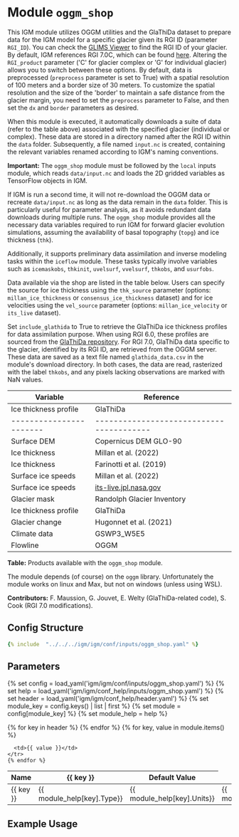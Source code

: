 # Module `oggm_shop`

This IGM module utilizes OGGM utilities and the GlaThiDa dataset to prepare data for the IGM model for a specific glacier given its RGI ID (parameter `RGI_ID`). You can check the [GLIMS Viewer](https://www.glims.org/maps/glims) to find the RGI ID of your glacier. By default, IGM references RGI 7.0C, which can be found [here](https://nsidc.org/data/nsidc-0770/versions/7). Altering the `RGI_product` parameter ('C' for glacier complex or 'G' for individual glacier) allows you to switch between these options. By default, data is preprocessed (`preprocess` parameter is set to True) with a spatial resolution of 100 meters and a border size of 30 meters. To customize the spatial resolution and the size of the 'border' to maintain a safe distance from the glacier margin, you need to set the `preprocess` parameter to False, and then set the `dx` and `border` parameters as desired. 

When this module is executed, it automatically downloads a suite of data (refer to the table above) associated with the specified glacier (individual or complex). These data are stored in a directory named after the RGI ID within the `data` folder. Subsequently, a file named `input.nc` is created, containing the relevant variables renamed according to IGM's naming conventions.

**Important:** The `oggm_shop` module must be followed by the `local` inputs module, which reads `data/input.nc` and loads the 2D gridded variables as TensorFlow objects in IGM.

If IGM is run a second time, it will not re-download the OGGM data or recreate `data/input.nc` as long as the data remain in the `data` folder. This is particularly useful for parameter analysis, as it avoids redundant data downloads during multiple runs. The `oggm_shop` module provides all the necessary data variables required to run IGM for forward glacier evolution simulations, assuming the availability of basal topography (`topg`) and ice thickness (`thk`). 

Additionally, it supports preliminary data assimilation and inverse modeling tasks within the `iceflow` module. These tasks typically involve variables such as `icemaskobs`, `thkinit`, `uvelsurf`, `vvelsurf`, `thkobs`, and `usurfobs`.

Data available via the shop are listed in the table below. Users can specify the source for ice thickness using the `thk_source` parameter (options: `millan_ice_thickness` or `consensus_ice_thickness` dataset) and for ice velocities using the `vel_source` parameter (options: `millan_ice_velocity` or `its_live` dataset).

Set `include_glathida` to True to retrieve the GlaThiDa ice thickness profiles for data assimilation purpose. When using RGI 6.0, these profiles are sourced from the [GlaThiDa repository](https://gitlab.com/wgms/glathida). For RGI 7.0, GlaThiDa data specific to the glacier, identified by its RGI ID, are retrieved from the OGGM server. These data are saved as a text file named `glathida_data.csv` in the module's download directory. In both cases, the data are read, rasterized with the label `thkobs`, and any pixels lacking observations are marked with NaN values.

| Variable              | Reference                              |
|-----------------------|----------------------------------------|
| Ice thickness profile | GlaThiDa                               |
|-----------------------|----------------------------------------|
| Surface DEM           | Copernicus DEM GLO-90                  |
| Ice thickness         | Millan et al. (2022)                   |
| Ice thickness         | Farinotti et al. (2019)                |
| Surface ice speeds    | Millan et al. (2022)                   |
| Surface ice speeds    | [its-live.jpl.nasa.gov](https://its-live.jpl.nasa.gov) |
| Glacier mask          | Randolph Glacier Inventory             |
| Ice thickness profile | GlaThiDa                               |
| Glacier change        | Hugonnet et al. (2021)                 |
| Climate data          | GSWP3_W5E5                             |
| Flowline              | OGGM                                   |

**Table:** Products available with the `oggm_shop` module.

The module depends (of course) on the `oggm` library. Unfortunately the module works on linux and Max, but not on windows (unless using WSL).

**Contributors:** F. Maussion, G. Jouvet, E. Welty (GlaThiDa-related code), S. Cook (RGI 7.0 modifications).

## Config Structure  
~~~yaml
{% include  "../../../igm/igm/conf/inputs/oggm_shop.yaml" %}
~~~

## Parameters

{% set config = load_yaml('igm/igm/conf/inputs/oggm_shop.yaml') %}
{% set help = load_yaml('igm/igm/conf_help/inputs/oggm_shop.yaml') %}
{% set header = load_yaml('igm/igm/conf_help/header.yaml') %}
{% set module_key = config.keys() | list | first %}
{% set module = config[module_key] %}
{% set module_help = help %}

<table>
  <thead>
    <tr>
      <th>Name</th>
      {% for key in header %}
      <th>{{ key }}</th>
      {% endfor %}
      <th>Default Value</th>
    </tr>
  </thead>
  <tbody>
    {% for key, value in module.items() %}
    <tr>
      <td>{{ key }}</td>
      <td>{{ module_help[key].Type}}</td>
      <td>{{ module_help[key].Units}}</td>
      <td>{{ module_help[key].Description}}</td>

      <td>{{ value }}</td>
    </tr>
    {% endfor %}
  </tbody>
</table>

<script type="text/javascript">
  MathJax.Hub.Queue(["Typeset", MathJax.Hub]);
</script>

## Example Usage